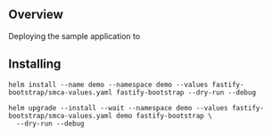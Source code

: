 ## Overview
Deploying the sample application to 

## Installing

```
helm install --name demo --namespace demo --values fastify-bootstrap/smca-values.yaml fastify-bootstrap --dry-run --debug
```

```
helm upgrade --install --wait --namespace demo --values fastify-bootstrap/smca-values.yaml demo fastify-bootstrap \
  --dry-run --debug
```
